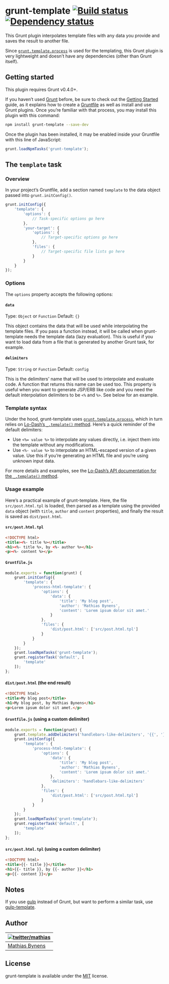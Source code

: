 # grunt-template [![Build status](https://travis-ci.org/mathiasbynens/grunt-template.svg?branch=master)](https://travis-ci.org/mathiasbynens/grunt-template) [![Dependency status](https://gemnasium.com/mathiasbynens/grunt-template.svg)](https://gemnasium.com/mathiasbynens/grunt-template)

This Grunt plugin interpolates template files with any data you provide and saves the result to another file.

Since [`grunt.template.process`](http://gruntjs.com/api/grunt.template#grunt.template.process) is used for the templating, this Grunt plugin is very lightweight and doesn’t have any dependencies (other than Grunt itself).

## Getting started

This plugin requires Grunt v0.4.0+.

If you haven’t used [Grunt](http://gruntjs.com/) before, be sure to check out the [Getting Started](http://gruntjs.com/getting-started) guide, as it explains how to create a [Gruntfile](http://gruntjs.com/sample-gruntfile) as well as install and use Grunt plugins. Once you’re familiar with that process, you may install this plugin with this command:

```bash
npm install grunt-template --save-dev
```

Once the plugin has been installed, it may be enabled inside your Gruntfile with this line of JavaScript:

```js
grunt.loadNpmTasks('grunt-template');
```

## The `template` task

### Overview

In your project’s Gruntfile, add a section named `template` to the data object passed into `grunt.initConfig()`.

```js
grunt.initConfig({
	'template': {
		'options': {
			// Task-specific options go here
		},
		'your-target': {
			'options': {
				// Target-specific options go here
			},
			'files': {
				// Target-specific file lists go here
			}
		}
	}
});
```

### Options

The `options` property accepts the following options:

#### `data`
Type: `Object` or `Function`
Default: `{}`

This object contains the data that will be used while interpolating the template files. If you pass a function instead, it will be called when grunt-template needs the template data (lazy evaluation). This is useful if you want to load data from a file that is generated by another Grunt task, for example.

#### `delimiters`
Type: `String` or `Function`
Default: `config`

This is the delimiters' name that will be used to interpolate and evaluate code. A function that returns this name can be used too.
This property is useful when you want to generate JSP/ERB like code and you need the default interpolation delimiters to be `<%` and `%>`. See below for an example.

### Template syntax

Under the hood, grunt-template uses [`grunt.template.process`](http://gruntjs.com/api/grunt.template#grunt.template.process), which in turn relies on [Lo-Dash’s `_.template()` method](http://lodash.com/docs#template). Here’s a quick reminder of the default delimiters:

* Use `<%= value %>` to interpolate any values directly, i.e. inject them into the template without any modifications.
* Use `<%- value %>` to interpolate an HTML-escaped version of a given value. Use this if you’re generating an HTML file and you’re using unknown input data.

For more details and examples, see the [Lo-Dash’s API documentation for the `_.template()` method](http://lodash.com/docs#template).

### Usage example

Here’s a practical example of grunt-template. Here, the file `src/post.html.tpl` is loaded, then parsed as a template using the provided `data` object (with `title`, `author` and `content` properties), and finally the result is saved as `dist/post.html`.

#### `src/post.html.tpl`

```html
<!DOCTYPE html>
<title><%- title %></title>
<h1><%- title %>, by <%- author %></h1>
<p><%- content %></p>
```

#### `Gruntfile.js`

```js
module.exports = function(grunt) {
	grunt.initConfig({
		'template': {
			'process-html-template': {
				'options': {
					'data': {
						'title': 'My blog post',
						'author': 'Mathias Bynens',
						'content': 'Lorem ipsum dolor sit amet.'
					}
				},
				'files': {
					'dist/post.html': ['src/post.html.tpl']
				}
			}
		}
	});
	grunt.loadNpmTasks('grunt-template');
	grunt.registerTask('default', [
		'template'
	]);
};
```

#### `dist/post.html` (the end result)

```html
<!DOCTYPE html>
<title>My blog post</title>
<h1>My blog post, by Mathias Bynens</h1>
<p>Lorem ipsum dolor sit amet.</p>
```

#### `Gruntfile.js` (using a custom delimiter)

```js
module.exports = function(grunt) {
	grunt.template.addDelimiters('handlebars-like-delimiters', '{{', '}}')
	grunt.initConfig({
		'template': {
			'process-html-template': {
				'options': {
					'data': {
						'title': 'My blog post',
						'author': 'Mathias Bynens',
						'content': 'Lorem ipsum dolor sit amet.'
					},
					'delimiters': 'handlebars-like-delimiters'
				},
				'files': {
					'dist/post.html': ['src/post.html.tpl']
				}
			}
		}
	});
	grunt.loadNpmTasks('grunt-template');
	grunt.registerTask('default', [
		'template'
	]);
};
```

#### `src/post.html.tpl` (using a custom delimiter)

```html
<!DOCTYPE html>
<title>{{- title }}</title>
<h1>{{- title }}, by {{- author }}</h1>
<p>{{- content }}</p>
```


## Notes

If you use [gulp](https://github.com/wearefractal/gulp) instead of Grunt, but want to perform a similar task, use [gulp-template](https://github.com/sindresorhus/gulp-template).

## Author

| [![twitter/mathias](https://gravatar.com/avatar/24e08a9ea84deb17ae121074d0f17125?s=70)](https://twitter.com/mathias "Follow @mathias on Twitter") |
|---|
| [Mathias Bynens](https://mathiasbynens.be/) |

## License

grunt-template is available under the [MIT](https://mths.be/mit) license.
